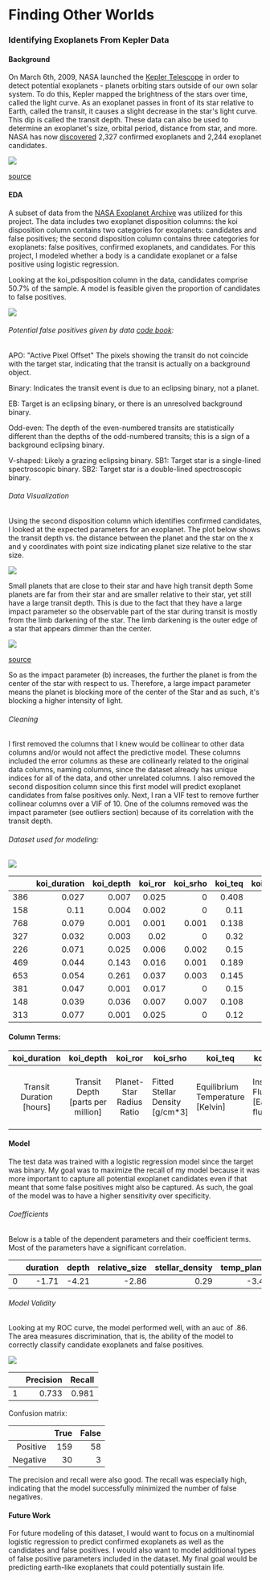 # Finding Other Worlds
### Identifying Exoplanets From Kepler Data

#### Background
On March 6th, 2009, NASA launched the [Kepler Telescope](https://www.nasa.gov/mission_pages/kepler/launch/index.html) in order to detect potential exoplanets - planets orbiting stars outside of our own solar system. To do this, Kepler mapped the brightness of the stars over time, called the light curve. As an exoplanet passes in front of its star relative to Earth, called the transit, it causes a slight decrease in the star's light curve. This dip is called the transit depth. These data can also be used to determine an exoplanet's size, orbital period, distance from star, and more. NASA has now [discovered](https://www.nasa.gov/kepler/discoveries) 2,327 confirmed exoplanets and 2,244 exoplanet candidates.

![](./images/transitgif2.gif)

[ source](https://www.cfa.harvard.edu/~avanderb/tutorial/tutorial.html)



#### EDA
A subset of data from the [NASA Exoplanet Archive](https://exoplanetarchive.ipac.caltech.edu/cgi-bin/TblView/nph-tblView?app=ExoTbls&config=koi) was utilized for this project. The data includes two exoplanet disposition columns: the koi disposition column contains two categories for exoplanets: candidates and false positives; the second disposition column contains three categories for exoplanets: false positives, confirmed exoplanets, and candidates. For this project, I modeled whether a body is a candidate exoplanet or a false positive using logistic regression.

Looking at the koi_pdisposition column in the data,  candidates comprise 50.7% of the sample. A model is feasible given the proportion of candidates to false positives.

![](./images/chart.png)

###### Potential false positives given by data [code book](https://exoplanetarchive.ipac.caltech.edu/docs/API_kepcandidate_columns.html#pdisposition):

APO: "Active Pixel Offset" The pixels showing the transit do not coincide with the target star, indicating that the transit is actually on a background object.

Binary: Indicates the transit event is due to an eclipsing binary, not a planet.  

EB: Target is an eclipsing binary, or there is an unresolved background binary.

Odd-even: The depth of the even-numbered transits are statistically different than the depths of the odd-numbered transits; this is a sign of a background eclipsing binary.

V-shaped: Likely a grazing eclipsing binary.
SB1: Target star is a single-lined spectroscopic binary.
SB2: Target star is a double-lined spectroscopic binary.

###### Data Visualization
Using the second disposition column which identifies confirmed candidates, I looked at the expected parameters for an exoplanet. The plot below shows the transit depth vs. the distance between the planet and the star on the x and y coordinates with point size indicating planet size relative to the star size.  

![](./images/scatter_plot.png)

Small planets that are close to their star and have high transit depth
Some planets are far from their star and are smaller relative to their star, yet still have a large transit depth. This is due to the fact that they have a large impact parameter so the observable part of the star during transit is mostly from the limb darkening of the star. The limb darkening is the outer edge of a star that appears dimmer than the center.


![](./images/impact_parameter.png)

[source](https://www.paulanthonywilson.com/exoplanets/exoplanet-detection-techniques/the-exoplanet-transit-method/)

So as the impact parameter (b) increases, the further the planet is from the center of the star with respect to us.
Therefore, a large impact parameter means the planet is blocking more of the center of the Star and as such, it's blocking a higher intensity of light.

###### Cleaning
I first removed the columns that I knew would be collinear to other data columns and/or would not affect the predictive model. These columns included the error columns as these are collinearly related to the original data columns, naming columns, since the dataset already has unique indices for all of the data, and other unrelated columns. I also removed the second disposition column since this first model will predict exoplanet candidates from false positives only.
Next, I ran a VIF test to remove further collinear columns over a VIF of 10. One of the columns removed was the impact parameter (see outliers section) because of its correlation with the transit depth.

###### Dataset used for modeling:

![](./images/corr_plot.png)

|     |   koi_duration  |   koi_depth |   koi_ror |   koi_srho |   koi_teq |   koi_insol |   koi_dor |   koi_num_transits |   koi_slogg |   koi_srad |
|----:|---------------:|------------:|----------:|-----------:|----------:|------------:|----------:|-------------------:|------------:|-----------:|
| 386 |          0.027 |       0.007 |     0.025 |      0     |     0.408 |       0.028 |         0 |              0.316 |       0.655 |      0.026 |
| 158 |          0.11  |       0.004 |     0.002 |      0     |     0.11  |       0     |         0 |              0.033 |       0.819 |      0.009 |
| 768 |          0.079 |       0.001 |     0.001 |      0.001 |     0.138 |       0     |         0 |              0.048 |       0.8   |      0.01  |
| 327 |          0.032 |       0.003 |     0.02  |      0     |     0.32  |       0.011 |         0 |              0.8   |       0.83  |      0.007 |
| 226 |          0.071 |       0.025 |     0.006 |      0.002 |     0.15  |       0.001 |         0 |              0.066 |       0.818 |      0.009 |
| 469 |          0.044 |       0.143 |     0.016 |      0.001 |     0.189 |       0.001 |         0 |              0.193 |       0.834 |      0.008 |
| 653 |          0.054 |       0.261 |     0.037 |      0.003 |     0.145 |       0     |         0 |              0.073 |       0.813 |      0.009 |
| 381 |          0.047 |       0.001 |     0.017 |      0     |     0.15  |       0.001 |         0 |              0.073 |       0.801 |      0.009 |
| 148 |          0.039 |       0.036 |     0.007 |      0.007 |     0.108 |       0     |         0 |              0.051 |       0.842 |      0.007 |
| 313 |          0.077 |       0.001 |     0.025 |      0     |     0.12  |       0     |         0 |              0.027 |       0.766 |      0.011 |


#### Column Terms:

|       koi_duration       |             koi_depth             |          koi_ror         | koi_srho                         | koi_teq                           | koi_insol                     | koi_dor                                | koi_num_transits   | koi_slogg                                | koi_srad                      |
|:------------------------:|:---------------------------------:|:------------------------:|----------------------------------|-----------------------------------|-------------------------------|----------------------------------------|--------------------|------------------------------------------|-------------------------------|
| Transit Duration [hours] | Transit Depth [parts per million] | Planet-Star Radius Ratio | Fitted Stellar Density  [g/cm*3] | Equilibrium Temperature  [Kelvin] | Insolation Flux  [Earth flux] | Planet-Star Distance  over Star Radius | Number of Transits | Stellar Surface Gravity  [log10(cm s-2)] | Stellar Radius  [solar radii] |

#### Model

The test data was trained with a logistic regression model since the target was binary. My goal was to maximize the recall of my model because it was more important to capture all potential exoplanet candidates even if that meant that some false positives might also be captured. As such, the goal of the model was to have a higher sensitivity over specificity.

###### Coefficients
Below is a table of the dependent parameters and their coefficient terms. Most of the parameters have a significant correlation.

|    |   duration |   depth |   relative_size |   stellar_density |   temp_planet |   insolation_flux |   num_transits |   stellar_surface_gravity |   stellar_radius |
|---:|-----------:|--------:|----------------:|------------------:|--------------:|------------------:|---------------:|--------------------------:|-----------------:|
|  0 |      -1.71 |   -4.21 |           -2.86 |              0.29 |         -3.43 |              0.29 |           -2.6 |                      1.08 |            -0.12 |

###### Model Validity

Looking at my ROC curve, the model performed well, with an auc of .86. The area measures discrimination, that is, the ability of the model to correctly classify candidate exoplanets and false positives.

![](./images/plotting_roc.png)


|    |   Precision |   Recall |
|---:|------------:|---------:|
|  1 |       0.733 |    0.981 |

Confusion matrix:

|        |True|False|
|-------:|---:|----:|
|Positive|159 |58   |
|Negative|30  |3    |

The precision and recall were also good. The recall was especially high, indicating that the model successfully minimized the number of false negatives.

#### Future Work
For future modeling of this dataset, I would want to focus on a multinomial logistic regression to predict  confirmed exoplanets as well as the candidates and false positives. I would also want to model additional types of false positive parameters included in the dataset. My final goal would be predicting earth-like exoplanets that could potentially sustain life.
